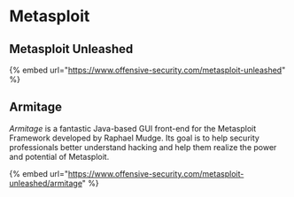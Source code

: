 # Metasploit

## Metasploit Unleashed

{% embed url="https://www.offensive-security.com/metasploit-unleashed" %}

## Armitage

_Armitage_ is a fantastic Java-based GUI front-end for the Metasploit Framework developed by Raphael Mudge. Its goal is to help security professionals better understand hacking and help them realize the power and potential of Metasploit.

{% embed url="https://www.offensive-security.com/metasploit-unleashed/armitage" %}
